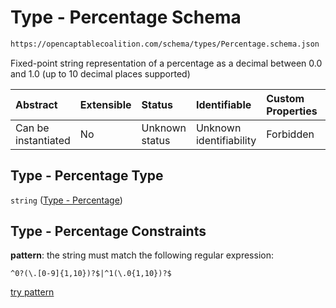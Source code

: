 # Type - Percentage Schema

```txt
https://opencaptablecoalition.com/schema/types/Percentage.schema.json
```

Fixed-point string representation of a percentage as a decimal between 0.0 and 1.0 (up to 10 decimal places supported)

| Abstract            | Extensible | Status         | Identifiable            | Custom Properties | Additional Properties | Access Restrictions | Defined In                                                                                 |
| :------------------ | :--------- | :------------- | :---------------------- | :---------------- | :-------------------- | :------------------ | :----------------------------------------------------------------------------------------- |
| Can be instantiated | No         | Unknown status | Unknown identifiability | Forbidden         | Allowed               | none                | [Percentage.schema.json](../../schema/types/Percentage.schema.json "open original schema") |

## Type - Percentage Type

`string` ([Type - Percentage](percentage.md))

## Type - Percentage Constraints

**pattern**: the string must match the following regular expression: 

```regexp
^0?(\.[0-9]{1,10})?$|^1(\.0{1,10})?$
```

[try pattern](https://regexr.com/?expression=%5E0%3F\(%5C.%5B0-9%5D%7B1%2C10%7D\)%3F%24%7C%5E1\(%5C.0%7B1%2C10%7D\)%3F%24 "try regular expression with regexr.com")
